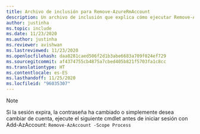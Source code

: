 ```yaml
---
title: Archivo de inclusión para Remove-AzureRmAccount
description: Un archivo de inclusión que explica cómo ejecutar Remove-AzureRmAccount.
author: justinha
ms.topic: include
ms.date: 11/23/2020
ms.author: justinha
ms.reviewer: avishwan
ms.lastreviewed: 11/23/2020
ms.openlocfilehash: daa8281caed506f2d1b3abe6683a709f024ef729
ms.sourcegitcommit: af4374755cb4875a7cbed405b821f5703fa1c8cc
ms.translationtype: HT
ms.contentlocale: es-ES
ms.lasthandoff: 11/25/2020
ms.locfileid: "96035307"
---
```

>[!Note]
>Si la sesión expira, la contraseña ha cambiado o simplemente desea cambiar de cuenta, ejecute el siguiente cmdlet antes de iniciar sesión con Add-AzAccount: `Remove-AzAccount -Scope Process`
